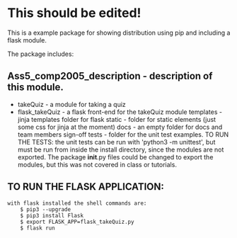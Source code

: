 # This should be edited!

This is a example package for showing distribution using pip and including a flask module.

The package includes:

## Ass5_comp2005_description - description of this module.
- takeQuiz - a module for taking a quiz
- flask_takeQuiz - a flask front-end for the takeQuiz module
templates - jinja templates folder for flask
static - folder for static elements (just some css for jinja at the moment)
docs - an empty folder for docs and team members sign-off
tests - folder for the unit test examples.
        TO RUN THE TESTS: the unit tests can be run with 'python3 -m unittest', 
        but must be run from inside the install directory, since the modules are not exported.
        The package __init__.py files could be changed to export the modules,
        but this was not covered in class or tutorials.

## TO RUN THE FLASK APPLICATION:
    with flask installed the shell commands are:
        $ pip3 --upgrade
        $ pip3 install Flask
        $ export FLASK_APP=flask_takeQuiz.py
        $ flask run
